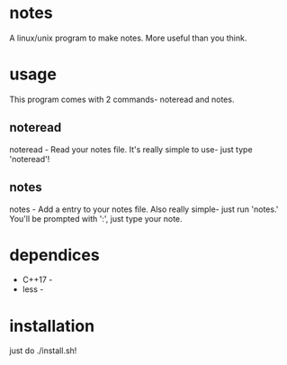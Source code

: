 # notes
A linux/unix program to make notes. More useful than you think.
# usage
This program comes with 2 commands- noteread and notes.
## noteread
noteread - Read your notes file.
It's really simple to use- just type 'noteread'!
## notes
notes - Add a entry to your notes file.
Also really simple- just run 'notes.' You'll be prompted with ':', just type your note.
# dependices
- C++17 -
- less -
# installation
just do ./install.sh!